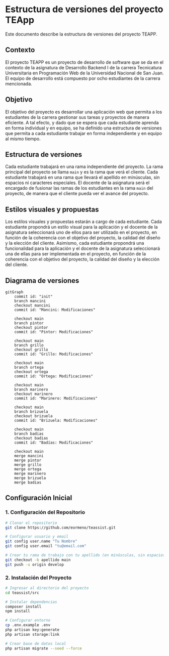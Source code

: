 # Estructura de versiones del proyecto TEApp
Este documento describe la estructura de versiones del proyecto TEAPP.
## Contexto
El proyecto TEAPP es un proyecto de desarrollo de software que se da en el contexto de la asignatura de Desarrollo Backend I de la carrera Tecnicatura Universitaria en Programación Web de la Universidad Nacional de San Juan. El equipo de desarrollo está compuesto por ocho estudiantes de la carrera mencionada. 
## Objetivo
El objetivo del proyecto es desarrollar una aplicación web que permita a los estudiantes de la carrera gestionar sus tareas y proyectos de manera eficiente.
A tal efecto, y dado que se espera que cada estudiante aprenda en forma individual y en equipo, se ha definido una estructura de versiones que permita a cada estudiante trabajar en forma independiente y en equipo al mismo tiempo.
## Estructura de versiones
Cada estudiante trabajará en una rama independiente del proyecto. La rama principal del proyecto se llama `main` y es la rama que verá el cliente. Cada estudiante trabajará en una rama que llevará el apellido en minúsculas, sin espacios ni caracteres especiales.
El docente de la asignatura será el encargado de fusionar las ramas de los estudiantes en la rama `main` del proyecto, de manera que el cliente pueda ver el avance del proyecto.
## Estilos visuales y propuestas
Los estilos visuales y propuestas estarán a cargo de cada estudiante. Cada estudiante propondrá un estilo visual para la aplicación y el docente de la asignatura seleccionará uno de ellos para ser utilizado en el proyecto, en función de la coherencia con el objetivo del proyecto, la calidad del diseño y la elección del cliente.
Asimismo, cada estudiante propondrá una funcionalidad para la aplicación y el docente de la asignatura seleccionará una de ellas para ser implementada en el proyecto, en función de la coherencia con el objetivo del proyecto, la calidad del diseño y la elección del cliente.
## Diagrama de versiones
```mermaid
gitGraph
    commit id: "init"
    branch mancini
    checkout mancini
    commit id: "Mancini: Modificaciones"

    checkout main
    branch pintor
    checkout pintor
    commit id: "Pintor: Modificaciones"

    checkout main
    branch grillo
    checkout grillo
    commit id: "Grillo: Modificaciones"

    checkout main
    branch ortega
    checkout ortega
    commit id: "Ortega: Modificaciones"

    checkout main
    branch marinero
    checkout marinero
    commit id: "Marinero: Modificaciones"

    checkout main
    branch brizuela
    checkout brizuela
    commit id: "Brizuela: Modificaciones"

    checkout main
    branch badias
    checkout badias
    commit id: "Badías: Modificaciones"

    checkout main
    merge mancini 
    merge pintor
    merge grillo
    merge ortega
    merge marinero
    merge brizuela
    merge badias
```

## Configuración Inicial

### 1. Configuración del Repositorio

```bash
# Clonar el repositorio
git clone https://github.com/eormeno/teassist.git

# Configurar usuario y email
git config user.name "Tu Nombre"
git config user.email "tu@email.com"

# Crear tu rama de trabajo con tu apellido (en minúsculas, sin espacios ni caracteres especiales)
git checkout -b apellido main
git push -u origin develop
```

### 2. Instalación del Proyecto

```bash
# Ingresar al directorio del proyecto
cd teassist/src

# Instalar dependencias
composer install
npm install

# Configurar entorno
cp .env.example .env
php artisan key:generate
php artisan storage:link

# Crear base de datos local
php artisan migrate --seed --force
```

